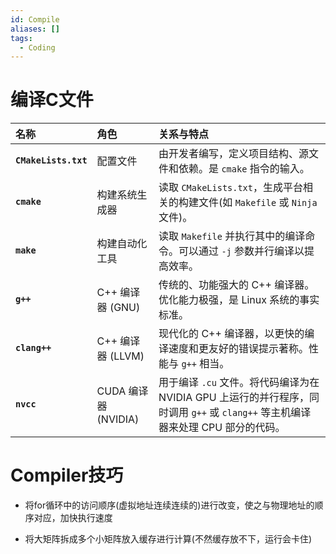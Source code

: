 ```yaml
---
id: Compile
aliases: []
tags:
  - Coding
---
```


# 编译C文件

| 名称             | 角色                   | 关系与特点                                                                                                                              |
| :--------------- | :--------------------- | :-------------------------------------------------------------------------------------------------------------------------------------- |
| **`CMakeLists.txt`** | 配置文件               | 由开发者编写，定义项目结构、源文件和依赖。是 `cmake` 指令的输入。                                                                       |
| **`cmake`** | 构建系统生成器         | 读取 `CMakeLists.txt`，生成平台相关的构建文件(如 `Makefile` 或 `Ninja` 文件)。                                                          |
| **`make`** | 构建自动化工具         | 读取 `Makefile` 并执行其中的编译命令。可以通过 `-j` 参数并行编译以提高效率。                                                          |
| **`g++`** | C++ 编译器 (GNU)       | 传统的、功能强大的 C++ 编译器。优化能力极强，是 Linux 系统的事实标准。                                                                  |
| **`clang++`** | C++ 编译器 (LLVM)      | 现代化的 C++ 编译器，以更快的编译速度和更友好的错误提示著称。性能与 `g++` 相当。                                                      |
| **`nvcc`** | CUDA 编译器 (NVIDIA)   | 用于编译 `.cu` 文件。将代码编译为在 NVIDIA GPU 上运行的并行程序，同时调用 `g++` 或 `clang++` 等主机编译器来处理 CPU 部分的代码。 |

# Compiler技巧

- 将for循环中的访问顺序(虚拟地址连续连续的)进行改变，使之与物理地址的顺序对应，加快执行速度

- 将大矩阵拆成多个小矩阵放入缓存进行计算(不然缓存放不下，运行会卡住)

